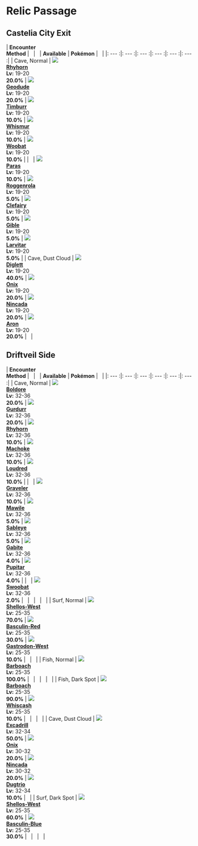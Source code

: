 # Relic Passage

## Castelia City Exit

| __Encounter<br>Method__ | &nbsp; | &nbsp; | __Available__ | __Pokémon__ | &nbsp; |
|: --- :|: --- :|: --- :|: --- :|: --- :|: --- :|
| Cave, Normal | ![][111] <br> __[Rhyhorn]__ <br> __Lv:__ 19-20 <br> __20.0%__ | ![][74] <br> __[Geodude]__ <br> __Lv:__ 19-20 <br> __20.0%__ | ![][532] <br> __[Timburr]__ <br> __Lv:__ 19-20 <br> __10.0%__ | ![][293] <br> __[Whismur]__ <br> __Lv:__ 19-20 <br> __10.0%__ | ![][527] <br> __[Woobat]__ <br> __Lv:__ 19-20 <br> __10.0%__ |
| &nbsp; | ![][46] <br> __[Paras]__ <br> __Lv:__ 19-20 <br> __10.0%__ | ![][524] <br> __[Roggenrola]__ <br> __Lv:__ 19-20 <br> __5.0%__ | ![][35] <br> __[Clefairy]__ <br> __Lv:__ 19-20 <br> __5.0%__ | ![][443] <br> __[Gible]__ <br> __Lv:__ 19-20 <br> __5.0%__ | ![][246] <br> __[Larvitar]__ <br> __Lv:__ 19-20 <br> __5.0%__ |
| Cave, Dust Cloud | ![][50] <br> __[Diglett]__ <br> __Lv:__ 19-20 <br> __40.0%__ | ![][95] <br> __[Onix]__ <br> __Lv:__ 19-20 <br> __20.0%__ | ![][290] <br> __[Nincada]__ <br> __Lv:__ 19-20 <br> __20.0%__ | ![][304] <br> __[Aron]__ <br> __Lv:__ 19-20 <br> __20.0%__ | &nbsp; |

## Driftveil Side

| __Encounter<br>Method__ | &nbsp; | &nbsp; | __Available__ | __Pokémon__ | &nbsp; |
|: --- :|: --- :|: --- :|: --- :|: --- :|: --- :|
| Cave, Normal | ![][525] <br> __[Boldore]__ <br> __Lv:__ 32-36 <br> __20.0%__ | ![][533] <br> __[Gurdurr]__ <br> __Lv:__ 32-36 <br> __20.0%__ | ![][111] <br> __[Rhyhorn]__ <br> __Lv:__ 32-36 <br> __10.0%__ | ![][67] <br> __[Machoke]__ <br> __Lv:__ 32-36 <br> __10.0%__ | ![][294] <br> __[Loudred]__ <br> __Lv:__ 32-36 <br> __10.0%__ |
| &nbsp; | ![][75] <br> __[Graveler]__ <br> __Lv:__ 32-36 <br> __10.0%__ | ![][303] <br> __[Mawile]__ <br> __Lv:__ 32-36 <br> __5.0%__ | ![][302] <br> __[Sableye]__ <br> __Lv:__ 32-36 <br> __5.0%__ | ![][444] <br> __[Gabite]__ <br> __Lv:__ 32-36 <br> __4.0%__ | ![][247] <br> __[Pupitar]__ <br> __Lv:__ 32-36 <br> __4.0%__ |
| &nbsp; | ![][528] <br> __[Swoobat]__ <br> __Lv:__ 32-36 <br> __2.0%__ | &nbsp; | &nbsp; | &nbsp; | &nbsp; |
| Surf, Normal | ![][422-west] <br> __[Shellos-West]__ <br> __Lv:__ 25-35 <br> __70.0%__ | ![][550-red] <br> __[Basculin-Red]__ <br> __Lv:__ 25-35 <br> __30.0%__ | ![][423-west] <br> __[Gastrodon-West]__ <br> __Lv:__ 25-35 <br> __10.0%__ | &nbsp; | &nbsp; |
| Fish, Normal | ![][339] <br> __[Barboach]__ <br> __Lv:__ 25-35 <br> __100.0%__ | &nbsp; | &nbsp; | &nbsp; | &nbsp; |
| Fish, Dark Spot | ![][339] <br> __[Barboach]__ <br> __Lv:__ 25-35 <br> __90.0%__ | ![][340] <br> __[Whiscash]__ <br> __Lv:__ 25-35 <br> __10.0%__ | &nbsp; | &nbsp; | &nbsp; |
| Cave, Dust Cloud | ![][530] <br> __[Excadrill]__ <br> __Lv:__ 32-34 <br> __50.0%__ | ![][95] <br> __[Onix]__ <br> __Lv:__ 30-32 <br> __20.0%__ | ![][290] <br> __[Nincada]__ <br> __Lv:__ 30-32 <br> __20.0%__ | ![][51] <br> __[Dugtrio]__ <br> __Lv:__ 32-34 <br> __10.0%__ | &nbsp; |
| Surf, Dark Spot | ![][422-west] <br> __[Shellos-West]__ <br> __Lv:__ 25-35 <br> __60.0%__ | ![][550-blue] <br> __[Basculin-Blue]__ <br> __Lv:__ 25-35 <br> __30.0%__ | &nbsp; | &nbsp; | &nbsp; |



[111]: ../img/animated/111.gif
[Rhyhorn]: ../pokemons/111/
[74]: ../img/animated/74.gif
[Geodude]: ../pokemons/074/
[532]: ../img/animated/532.gif
[Timburr]: ../pokemons/532/
[293]: ../img/animated/293.gif
[Whismur]: ../pokemons/293/
[527]: ../img/animated/527.gif
[Woobat]: ../pokemons/527/
[46]: ../img/animated/46.gif
[Paras]: ../pokemons/046/
[524]: ../img/animated/524.gif
[Roggenrola]: ../pokemons/524/
[35]: ../img/animated/35.gif
[Clefairy]: ../pokemons/035/
[443]: ../img/animated/443.gif
[Gible]: ../pokemons/443/
[246]: ../img/animated/246.gif
[Larvitar]: ../pokemons/246/
[50]: ../img/animated/50.gif
[Diglett]: ../pokemons/050/
[95]: ../img/animated/95.gif
[Onix]: ../pokemons/095/
[290]: ../img/animated/290.gif
[Nincada]: ../pokemons/290/
[304]: ../img/animated/304.gif
[Aron]: ../pokemons/304/
[525]: ../img/animated/525.gif
[Boldore]: ../pokemons/525/
[533]: ../img/animated/533.gif
[Gurdurr]: ../pokemons/533/
[67]: ../img/animated/67.gif
[Machoke]: ../pokemons/067/
[294]: ../img/animated/294.gif
[Loudred]: ../pokemons/294/
[75]: ../img/animated/75.gif
[Graveler]: ../pokemons/075/
[303]: ../img/animated/303.gif
[Mawile]: ../pokemons/303/
[302]: ../img/animated/302.gif
[Sableye]: ../pokemons/302/
[444]: ../img/animated/444.gif
[Gabite]: ../pokemons/444/
[247]: ../img/animated/247.gif
[Pupitar]: ../pokemons/247/
[528]: ../img/animated/528.gif
[Swoobat]: ../pokemons/528/
[422-west]: ../img/animated/422-west.gif
[Shellos-West]: ../pokemons/422/
[550-red]: ../img/animated/550-red.gif
[Basculin-Red]: ../pokemons/550/
[423-west]: ../img/animated/423-west.gif
[Gastrodon-West]: ../pokemons/423/
[339]: ../img/animated/339.gif
[Barboach]: ../pokemons/339/
[340]: ../img/animated/340.gif
[Whiscash]: ../pokemons/340/
[530]: ../img/animated/530.gif
[Excadrill]: ../pokemons/530/
[51]: ../img/animated/51.gif
[Dugtrio]: ../pokemons/051/
[550-blue]: ../img/animated/550-blue.gif
[Basculin-Blue]: ../pokemons/550/
